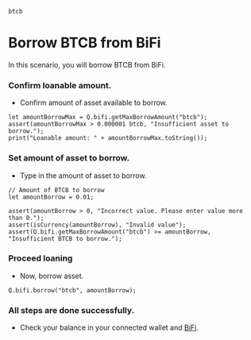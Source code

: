 ```meta-Currency
btcb
```

# Borrow BTCB from BiFi

In this scenario, you will borrow BTCB from BiFi.

### Confirm loanable amount.

- Confirm amount of asset available to borrow.

```output-Dynamic
let amountBorrowMax = Q.bifi.getMaxBorrowAmount("btcb");
assert(amountBorrowMax > 0.000001 btcb, "Insufficient asset to borrow.");
print("Loanable amount: " + amountBorrowMax.toString());
```

### Set amount of asset to borrow.

- Type in the amount of asset to borrow.

```input BTCB
// Amount of BTCB to borrow
let amountBorrow = 0.01;
```

```input-Verify
assert(amountBorrow > 0, "Incorrect value. Please enter value more than 0.");
assert(isCurrency(amountBorrow), "Invalid value");
assert(Q.bifi.getMaxBorrowAmount("btcb") >= amountBorrow, "Insufficient BTCB to borrow.");
```

### Proceed loaning

- Now, borrow asset.

```taster
Q.bifi.borrow("btcb", amountBorrow);
```

### All steps are done successfully.

- Check your balance in your connected wallet and [BiFi](https://app.bifi.finance/lend).
